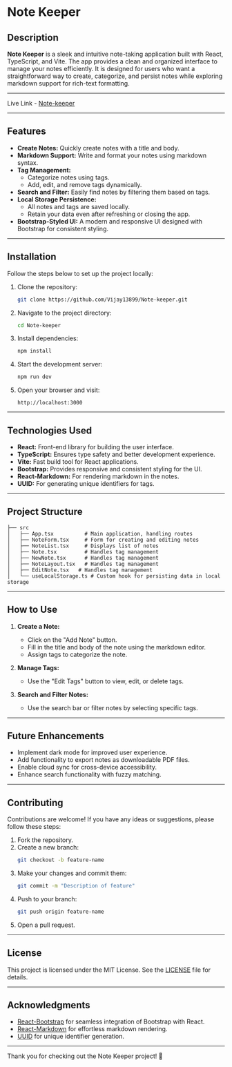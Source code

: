 # Note Keeper

## Description

**Note Keeper** is a sleek and intuitive note-taking application built with React, TypeScript, and Vite. The app provides a clean and organized interface to manage your notes efficiently. It is designed for users who want a straightforward way to create, categorize, and persist notes while exploring markdown support for rich-text formatting.

---

Live Link - [Note-keeper](https://vijay13899.github.io/Note-keeper/#/)

---

## Features

- **Create Notes:** Quickly create notes with a title and body.
- **Markdown Support:** Write and format your notes using markdown syntax.
- **Tag Management:**
  - Categorize notes using tags.
  - Add, edit, and remove tags dynamically.
- **Search and Filter:** Easily find notes by filtering them based on tags.
- **Local Storage Persistence:**
  - All notes and tags are saved locally.
  - Retain your data even after refreshing or closing the app.
- **Bootstrap-Styled UI:** A modern and responsive UI designed with Bootstrap for consistent styling.

---

## Installation

Follow the steps below to set up the project locally:

1. Clone the repository:
   ```bash
   git clone https://github.com/Vijay13899/Note-keeper.git
   ```

2. Navigate to the project directory:
   ```bash
   cd Note-keeper
   ```

3. Install dependencies:
   ```bash
   npm install
   ```

4. Start the development server:
   ```bash
   npm run dev
   ```

5. Open your browser and visit:
   ```
   http://localhost:3000
   ```

---

## Technologies Used

- **React:** Front-end library for building the user interface.
- **TypeScript:** Ensures type safety and better development experience.
- **Vite:** Fast build tool for React applications.
- **Bootstrap:** Provides responsive and consistent styling for the UI.
- **React-Markdown:** For rendering markdown in the notes.
- **UUID:** For generating unique identifiers for tags.

---

## Project Structure

```plaintext
├── src
│   ├── App.tsx          # Main application, handling routes
│   ├── NoteForm.tsx     # Form for creating and editing notes
│   ├── NoteList.tsx     # Displays list of notes
│   ├── Note.tsx         # Handles tag management
│   ├── NewNote.tsx      # Handles tag management
│   ├── NoteLayout.tsx   # Handles tag management
│   ├── EditNote.tsx   # Handles tag management
│   └── useLocalStorage.ts # Custom hook for persisting data in local storage
```

---

## How to Use

1. **Create a Note:**
   - Click on the "Add Note" button.
   - Fill in the title and body of the note using the markdown editor.
   - Assign tags to categorize the note.

2. **Manage Tags:**
   - Use the "Edit Tags" button to view, edit, or delete tags.

3. **Search and Filter Notes:**
   - Use the search bar or filter notes by selecting specific tags.

---

## Future Enhancements

- Implement dark mode for improved user experience.
- Add functionality to export notes as downloadable PDF files.
- Enable cloud sync for cross-device accessibility.
- Enhance search functionality with fuzzy matching.

---

## Contributing

Contributions are welcome! If you have any ideas or suggestions, please follow these steps:

1. Fork the repository.
2. Create a new branch:
   ```bash
   git checkout -b feature-name
   ```
3. Make your changes and commit them:
   ```bash
   git commit -m "Description of feature"
   ```
4. Push to your branch:
   ```bash
   git push origin feature-name
   ```
5. Open a pull request.

---

## License

This project is licensed under the MIT License. See the [LICENSE](LICENSE) file for details.

---

## Acknowledgments

- [React-Bootstrap](https://react-bootstrap.github.io/) for seamless integration of Bootstrap with React.
- [React-Markdown](https://github.com/remarkjs/react-markdown) for effortless markdown rendering.
- [UUID](https://github.com/uuidjs/uuid) for unique identifier generation.

---

Thank you for checking out the Note Keeper project! 🚀
